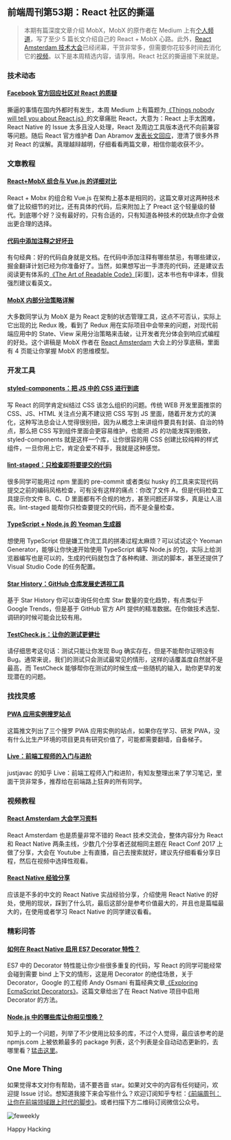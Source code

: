 ## 前端周刊第53期：React 社区的撕逼

> 本期有篇深度文章介绍 MobX，MobX 的原作者在 Medium 上有[个人频道](https://medium.com/@mweststrate)，写了至少 5 篇长文介绍自己的 React + MobX 心路。此外，[React Amsterdam 技术大会](https://react.amsterdam/#talks)已经闭幕，干货非常多，但需要你花较多时间去消化它的[视频](https://www.youtube.com/watch?v=m_vUUgI0bo8)。以下是本周精选内容，请享用。React 社区的撕逼接下来就是。

### 技术动态

#### [Facebook 官方回应社区对 React 的质疑](https://medium.com/@dan_abramov/hey-thanks-for-feedback-bf9502689ca4)

撕逼的事情在国内外都时有发生，本周 Medium 上有篇题为[《Things nobody will tell you about React.js》](https://medium.com/@gianluca.guarini/things-nobody-will-tell-you-about-react-js-3a373c1b03b4)的文章痛批 React，大意为：React 上手太困难，React Native 的 Issue 太多且没人处理，React 及周边工具版本迭代不向前兼容等问题。随后 React 官方维护者 Dan Abramov [发表长文回应](https://medium.com/@dan_abramov/hey-thanks-for-feedback-bf9502689ca4)，澄清了很多外界对 React 的误解。真理越辩越明，仔细看看两篇文章，相信你能收获不少。

### 文章教程

#### [React+MobX 组合与 Vue.js 的详细对比](https://github.com/jarsbe/react-vue-comparison)

React + Mobx 的组合和 Vue.js 在架构上基本是相同的，这篇文章对这两种技术做了比较细节的对比，还有具体的代码，后来附加上了 Preact 这个轻量级的替代。到底哪个好？没有最好的，只有合适的，只有知道各种技术的优缺点你才会做出更合理的选择。

#### [代码中添加注释之好坏丑](https://juejin.im/post/5902126aa0bb9f0065e80ea9)

有句经典：好的代码自身就是文档。在代码中添加注释有哪些禁忌，有哪些建议，掘金翻译计划已经为你准备好了。当然，如果想写出一手漂亮的代码，还是建议去阅读更有体系的[《The Art of Readable Code》](http://dl.finebook.ir/book/5f/14474.pdf)[彩蛋]，这本书也有中译本，但我强烈建议看英文。

#### [MobX 内部分治策略详解](http://divideandconquer.surge.sh/#1)

大多数同学认为 MobX 是为 React 定制的状态管理工具，这点不可否认，实际上它出现的比 Redux 晚，看到了 Redux 用在实际项目中会带来的问题，对现代前端应用中的 State、View 采用分治策略来击破，让开发者充分体会到响应式编程的好处。这个讲稿是 MobX 作者在 [React Amsterdam](https://react.amsterdam/#talks) 大会上的分享底稿，里面有 4 页能让你掌握 MobX 的思维模型。

### 开发工具

#### [styled-components：把 JS 中的 CSS 进行到底](https://github.com/styled-components/styled-components)

写 React 的同学肯定纠结过 CSS 该怎么组织的问题。传统 WEB 开发里面推崇的 CSS、JS、HTML 关注点分离不建议把 CSS 写到 JS 里面，随着开发方式的演化，这种写法总会让人觉得很别扭，因为从概念上来讲组件要具有封装、自治的特点，那么把 CSS 写到组件里面会更容易维护，也能把 JS 的功能发挥到极致，styled-components 就是这样一个库，让你很容的用 CSS 创建比较纯粹的样式组件，一旦你用上它，肯定会爱不释手，我就是这种感觉。

#### [lint-staged：只检查即将要提交的代码](https://github.com/okonet/lint-staged)

很多同学可能用过 npm 里面的 pre-commit 或者类似 husky 的工具来实现代码提交之前的编码风格检查，可有没有这样的痛点：你改了文件 A，但是代码检查工具提示你文件 B、C、D 里面都有不合规的地方，甚至问题还非常多，真是让人沮丧。lint-staged 能帮你只检查要提交的代码，而不是全量检查。

#### [TypeScript + Node.js 的 Yeoman 生成器](https://github.com/ospatil/generator-node-typescript#readme)

想使用 TypeScript 但是嫌工作流工具的拼凑过程太麻烦？可以试试这个 Yeoman Generator，能够让你快速开始使用 TypeScript 编写 Node.js 的包，实际上给浏览器编写也是可以的，生成的代码就包含了各种构建、测试的脚本，甚至还提供了 Visual Studio Code 的任务配置。

#### [Star History：GitHub 仓库发展史透视工具](http://www.timqian.com/star-history/)

基于 Star History 你可以查询任何仓库 Star 数量的变化趋势，有点类似于 Google Trends，但是基于 GitHub 官方 API 提供的精准数据。在你做技术选型、调研的时候可能会比较有用。

#### [TestCheck.js：让你的测试更健壮](http://leebyron.com/testcheck-js/)

请仔细思考这句话：测试只能让你发现 Bug 确实存在，但是不能帮你证明没有 Bug。通常来说，我们的测试只会测试最常见的情形，这样的话覆盖度自然就不是最高，而 TestCheck 能够帮你在测试的时候生成一些随机的输入，助你更早的发现潜在的问题。

### 找找灵感

#### [PWA 应用实例搜罗站点](https://twitter.com/Real_CSS_Tricks/status/857383799822229504)

这篇推文列出了三个搜罗 PWA 应用实例的站点，如果你在学习、研发 PWA，没有什么比生产环境的项目更具有研究价值了，可能都需要翻墙，自备梯子。

#### [Live：前端工程师的入门与进阶](https://mp.weixin.qq.com/s?__biz=MzI3MzQ0NjY4Mg==&mid=2247483740&idx=1&sn=f905f1d4a3457da99bf375d208dcd758&chksm=eb226329dc55ea3f508cdb333fab2e224261d9c3641d091c5637fe78477effc54be3aa0951f8&mpshare=1&scene=2&srcid=0423Mob2KnHfmHW7RXfxz2Ec&key=c78ef623e277)

justjavac 的知乎 Live：前端工程师入门和进阶，有知友整理出来了学习笔记，里面干货非常多，推荐给在前端路上狂奔的所有同学。

### 视频教程

#### [React Amsterdam 大会学习资料](https://react.amsterdam/#talks)

React Amsterdam 也是质量非常不错的 React 技术交流会，整体内容分为 React 和 React Native 两条主线，少数几个分享者还就相同主题在 React Conf 2017 上做了分享，大会在 Youtube 上有直播，自己去搜索就好，建议先仔细看看分享日程，然后在视频中选择性观看。

#### [React Native 经验分享](http://slides.com/windy/react-native-advanced-experience-by-80percent#/)

应该是不多的中文的 React Native 实战经验分享，介绍使用 React Native 的好处，使用的现状，踩到了什么坑，最后这部分是参考价值最大的，并且也是篇幅最大的，在使用或者学习 React Native 的同学建议看看。

### 精彩问答

#### [如何在 React Native 启用 ES7 Decorator 特性？](http://moduscreate.com/using-es2016-decorators-in-react-native/)

ES7 中的 Decorator 特性能让你少些很多重复的代码，写 React 的同学可能经常会碰到需要 bind 上下文的情形，这是用 Decorator 的绝佳场景，关于 Decorator，Google 的工程师 Andy Osmani 有篇经典文章[《Exploring EcmaScript Decorators》](https://medium.com/google-developers/exploring-es7-decorators-76ecb65fb841)。这篇文章给出了在 React Native 项目中启用 Decorator 的方法。

#### [Node.js 中的哪些库让你相见恨晚？](https://www.zhihu.com/question/24611701)

知乎上的一个问题，列举了不少使用比较多的库，不过个人觉得，最应该参考的是 npmjs.com 上被依赖最多的 package 列表，这个列表是全自动动态更新的，去哪里看？[猛击这里](https://www.npmjs.com/browse/depended)。

### One More Thing

如果觉得本文对你有帮助，请不要吝啬 star。如果对文中的内容有任何疑问，欢迎提 Issue 讨论。想知道我接下来会写些什么？欢迎订阅知乎专栏：[《前端周刊：让你在前端领域跟上时代的脚步》](https://zhuanlan.zhihu.com/feweekly)。或者扫描下方二维码订阅微信公众号。

![feweekly](http://www.feweekly.com/img/src/weekly/feweekly/qrcode.jpg)

Happy Hacking
